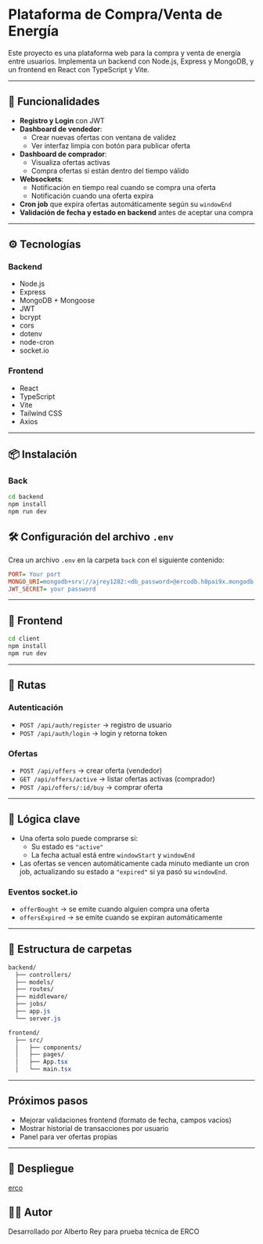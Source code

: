 # Plataforma de Compra/Venta de Energía

Este proyecto es una plataforma web para la compra y venta de energía entre usuarios. Implementa un backend con Node.js, Express y MongoDB, y un frontend en React con TypeScript y Vite.

---

## 🧩 Funcionalidades

- **Registro y Login** con JWT
- **Dashboard de vendedor**:
  - Crear nuevas ofertas con ventana de validez
  - Ver interfaz limpia con botón para publicar oferta
- **Dashboard de comprador**:
  - Visualiza ofertas activas
  - Compra ofertas si están dentro del tiempo válido
- **Websockets**:
  - Notificación en tiempo real cuando se compra una oferta
  - Notificación cuando una oferta expira
- **Cron job** que expira ofertas automáticamente según su `windowEnd`
- **Validación de fecha y estado en backend** antes de aceptar una compra

---

## ⚙️ Tecnologías

### Backend

- Node.js
- Express
- MongoDB + Mongoose
- JWT
- bcrypt
- cors
- dotenv
- node-cron
- socket.io

### Frontend

- React
- TypeScript
- Vite
- Tailwind CSS
- Axios

---

## 📦 Instalación

### Back

```bash
cd backend
npm install
npm run dev
```

## 🛠️ Configuración del archivo `.env`

Crea un archivo `.env` en la carpeta `back` con el siguiente contenido:

```ini
PORT= Your port
MONGO_URI=mongodb+srv://ajrey1282:<db_password>@ercodb.h8pai9x.mongodb.net/
JWT_SECRET= your password
```

---

## 🚀 Frontend

```bash
cd client
npm install
npm run dev
```

---

## 📲 Rutas

### Autenticación

- `POST /api/auth/register` → registro de usuario
- `POST /api/auth/login` → login y retorna token

### Ofertas

- `POST /api/offers` → crear oferta (vendedor)
- `GET /api/offers/active` → listar ofertas activas (comprador)
- `POST /api/offers/:id/buy` → comprar oferta

---

## 🧠 Lógica clave

- Una oferta solo puede comprarse si:
  - Su estado es `"active"`
  - La fecha actual está entre `windowStart` y `windowEnd`
- Las ofertas se vencen automáticamente cada minuto mediante un cron job, actualizando su estado a `"expired"` si ya pasó su `windowEnd`.

### Eventos socket.io

- `offerBought` → se emite cuando alguien compra una oferta
- `offersExpired` → se emite cuando se expiran automáticamente

---

## 📁 Estructura de carpetas

```css
backend/
  ├── controllers/
  ├── models/
  ├── routes/
  ├── middleware/
  ├── jobs/
  ├── app.js
  └── server.js

frontend/
  ├── src/
  │   ├── components/
  │   ├── pages/
  │   ├── App.tsx
  │   └── main.tsx
```

---

##  Próximos pasos

- Mejorar validaciones frontend (formato de fecha, campos vacíos)
- Mostrar historial de transacciones por usuario
- Panel para ver ofertas propias

---

## 🚀 Despliegue

[erco](https://erco-market.vercel.app/)

## 🧑‍💻 Autor

Desarrollado por Alberto Rey para prueba técnica de ERCO

